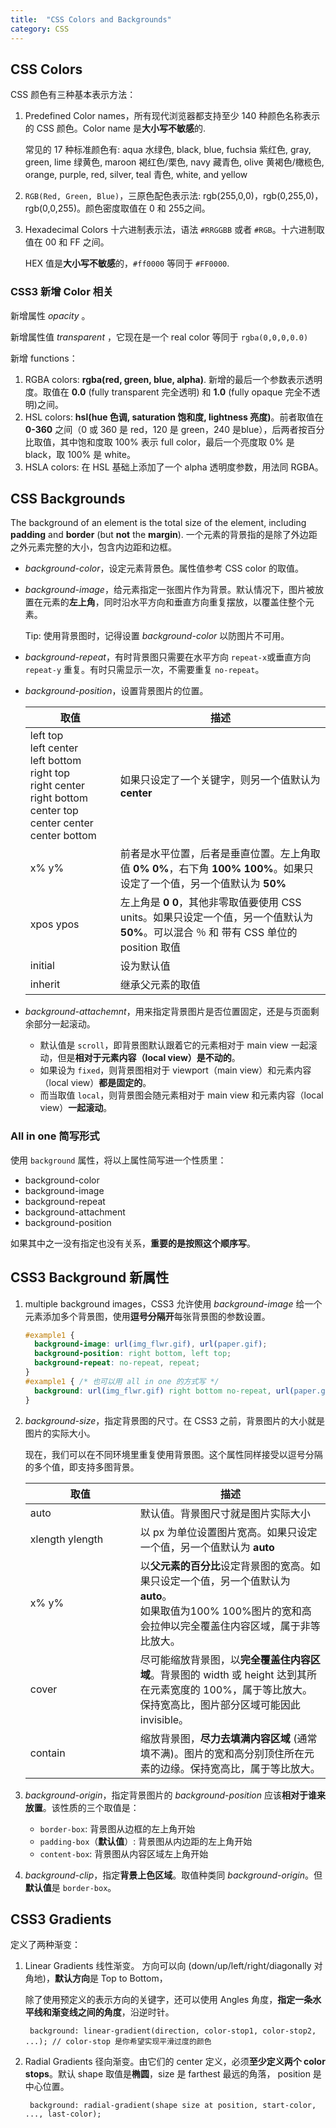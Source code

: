 ```yaml
---
title:  "CSS Colors and Backgrounds"
category: CSS
---
```

## CSS Colors

CSS 颜色有三种基本表示方法：

1. Predefined Color names，所有现代浏览器都支持至少 140 种颜色名称表示的 CSS 颜色。Color name 是**大小写不敏感**的.

    常见的 17 种标准颜色有: aqua 水绿色, black, blue, fuchsia 紫红色, gray, green, lime 绿黄色, maroon 褐红色/栗色, navy 藏青色, olive 黄褐色/橄榄色, orange, purple, red, silver, teal 青色, white, and yellow

2. `RGB(Red, Green, Blue)`，三原色配色表示法: rgb(255,0,0)，rgb(0,255,0)，rgb(0,0,255)。颜色密度取值在 0 和 255之间。

3. Hexadecimal Colors 十六进制表示法，语法 `#RRGGBB` 或者 `#RGB`。十六进制取值在 00 和 FF 之间。

    HEX 值是**大小写不敏感**的，`#ff0000` 等同于 `#FF0000`.

<!--more-->

### CSS3 新增 Color 相关

新增属性 _opacity_ 。

新增属性值 _transparent_ ，它现在是一个 real color 等同于 `rgba(0,0,0,0.0)`

新增 functions：

1. RGBA colors: **rgba(red, green, blue, alpha)**. 新增的最后一个参数表示透明度。取值在 **0.0** (fully transparent 完全透明) 和 **1.0** (fully opaque 完全不透明)之间。
2. HSL colors: **hsl(hue 色调, saturation 饱和度, lightness 亮度)**。前者取值在 **0-360** 之间（0 或 360 是 red，120 是 green，240 是blue），后两者按百分比取值，其中饱和度取 100% 表示 full color，最后一个亮度取 0% 是 black，取 100% 是 white。
3. HSLA colors: 在 HSL 基础上添加了一个 alpha 透明度参数，用法同 RGBA。

## CSS Backgrounds

The background of an element is the total size of the element, including **padding** and **border** (but **not** the **margin**). 一个<span class="t-blue">元素的背景指的是除了外边距之外元素完整的大小，包含内边距和边框</span>。

+ _background-color_，设定元素背景色。属性值参考 CSS color 的取值。
+ _background-image_，给元素指定一张图片作为背景。默认情况下，图片被放置在元素的**左上角**，同时沿水平方向和垂直方向重复摆放，以覆盖住整个元素。

    Tip: 使用背景图时，记得设置 _background-color_ 以防图片不可用。

+ _background-repeat_，有时背景图只需要在水平方向 `repeat-x`或垂直方向 `repeat-y` 重复。有时只需显示一次，不需要重复 `no-repeat`。
+ _background-position_，设置背景图片的位置。

  <table>
    <thead>
      <tr><th style="width:8em;">取值</th><th>描述</th></tr>
    </thead>
    <tbody>
    <tr>
      <td>left top<br>left center<br>left bottom<br>right top<br>right center<br>right bottom<br>
      center top<br>center center<br>center bottom<br>
      </td>
      <td>如果只设定了一个关键字，则另一个值默认为 <b>center</b></td>
    </tr>
    <tr>
      <td>x% y%</td><td>前者是水平位置，后者是垂直位置。左上角取值 <b>0% 0%</b>，右下角 <b>100% 100%</b>。如果只设定了一个值，另一个值默认为 <b>50%</b></td>
    </tr>
    <tr>
      <td>xpos ypos</td><td>左上角是 <b>0 0</b>，其他非零取值要使用 CSS units。<span class="t-blue">如果只设定一个值，另一个值默认为 <b>50%</b>。可以混合 ％ 和 带有 CSS 单位的 position 取值</span></td>
    </tr>
    <tr><td>initial</td><td>设为默认值</td></tr>
    <tr><td>inherit</td><td>继承父元素的取值</td></tr>
    </tbody>
  </table>

+ _background-attachemnt_，用来<span class="t-blue">指定背景图片是否位置固定，还是与页面剩余部分一起滚动</span>。

    + 默认值是 `scroll`，即背景图默认跟着它的元素相对于 main view 一起滚动，但是**相对于元素内容（local view）是不动的**。
    + 如果设为 `fixed`，则背景图相对于 viewport（main view）和元素内容（local view）**都是固定的**。
    + 而当取值 `local`，则背景图会随元素相对于 main view 和元素内容（local view）**一起滚动**。

### All in one 简写形式

使用 `background` 属性，将以上属性简写进一个性质里：

+ background-color
+ background-image
+ background-repeat
+ background-attachment
+ background-position

如果其中之一没有指定也没有关系，**重要的是按照这个顺序写**。

## CSS3 Background 新属性

1. multiple background images，CSS3 允许使用 _background-image_ 给一个元素添加多个背景图，使用**逗号分隔开**每张背景图的参数设置。

    ```css
    #example1 {
      background-image: url(img_flwr.gif), url(paper.gif);
      background-position: right bottom, left top;
      background-repeat: no-repeat, repeat;
    }
    #example1 { /* 也可以用 all in one 的方式写 */
      background: url(img_flwr.gif) right bottom no-repeat, url(paper.gif) left top repeat;
    }
    ```

2. _background-size_，指定背景图的尺寸。在 CSS3 之前，背景图片的大小就是图片的实际大小。

    现在，我们可以在不同环境里重复使用背景图。这个属性同样接受以逗号分隔的多个值，即支持多图背景。

    <table>
      <thead>
        <tr><th style="width:10em;">取值</th><th>描述</th></tr>
      </thead>
      <tbody>
      <tr>
        <td>auto</td><td>默认值。背景图尺寸就是图片实际大小</td>
      </tr>
      <tr>
        <td>xlength ylength</td><td>以 px 为单位设置图片宽高。如果只设定一个值，另一个值默认为 <b>auto</b></td>
      </tr>
      <tr>
        <td>x% y%</td><td>以<b>父元素的百分比</b>设定背景图的宽高。如果只设定一个值，另一个值默认为 <b>auto</b>。<br/>如果取值为<span class="t-red">100% 100%</span>图片的宽和高会拉伸以完全覆盖住内容区域，属于<span class="t-red">非等比放大</span>。</td>
      </tr>
      <tr>
        <td>cover</td><td>尽可能缩放背景图，以<b>完全覆盖住内容区域</b>。<span class="t-blue">背景图的 width 或 height 达到其所在元素宽度的 100%</span>，属于<span class="t-red">等比放大</span>。保持宽高比，图片部分区域可能因此 invisible。</td>
      </tr>
      <tr>
        <td>contain</td><td>缩放背景图，<b>尽力去填满内容区域</b> (通常填不满)。<span class="t-blue">图片的宽和高分别顶住所在元素的边缘</span>。保持宽高比，属于<span class="t-red">等比放大</span>。</td>
      </tr>
      </tbody>
    </table>

3. _background-origin_，指定背景图片的 _background-position_ 应该**相对于谁来放置**。该性质的三个取值是：

    + `border-box`: 背景图从边框的左上角开始
    + `padding-box`（**默认值**）: 背景图从内边距的左上角开始
    + `content-box`: 背景图从内容区域左上角开始

4. _background-clip_，指定**背景上色区域**。取值种类同 _background-origin_。但**默认值**是 `border-box`。

## CSS3 Gradients

定义了两种渐变：

1. Linear Gradients 线性渐变。 方向可以向 (down/up/left/right/diagonally 对角地)，**默认方向**是 Top to Bottom，

    除了使用预定义的表示方向的关键字，还可以使用 Angles 角度，**指定一条水平线和渐变线之间的角度**，<span class="t-blue">沿逆时针</span>。

        background: linear-gradient(direction, color-stop1, color-stop2, ...); // color-stop 是你希望实现平滑过度的颜色

2. Radial Gradients 径向渐变。由它们的 center 定义，必须**至少定义两个 color stops**。默认 shape 取值是**椭圆**，size 是 farthest 最远的角落， position 是中心位置。

        background: radial-gradient(shape size at position, start-color, ..., last-color);
